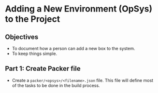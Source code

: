 Adding a New Environment (OpSys) to the Project
===============================================

## Objectives 
* To document how a person can add a new box to the system.
* To keep things simple.

## Part 1: Create Packer file
* Create a `packer/<opsys>/<filename>.json` file.  This file will
  define most of the tasks to be done in the build process.